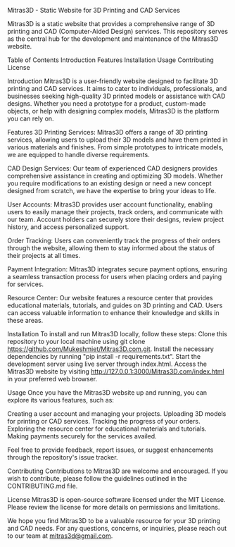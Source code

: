 Mitras3D - Static Website for 3D Printing and CAD Services

Mitras3D is a static website that provides a comprehensive range of 3D printing and CAD (Computer-Aided Design) services. This repository serves as the central hub for the development and maintenance of the Mitras3D website.

Table of Contents
Introduction
Features
Installation
Usage
Contributing
License

Introduction
Mitras3D is a user-friendly website designed to facilitate 3D printing and CAD services. It aims to cater to individuals, professionals, and businesses seeking high-quality 3D printed models or assistance with CAD designs. Whether you need a prototype for a product, custom-made objects, or help with designing complex models, Mitras3D is the platform you can rely on.

Features
3D Printing Services: Mitras3D offers a range of 3D printing services, allowing users to upload their 3D models and have them printed in various materials and finishes. From simple prototypes to intricate models, we are equipped to handle diverse requirements.

CAD Design Services: Our team of experienced CAD designers provides comprehensive assistance in creating and optimizing 3D models. Whether you require modifications to an existing design or need a new concept designed from scratch, we have the expertise to bring your ideas to life.

User Accounts: Mitras3D provides user account functionality, enabling users to easily manage their projects, track orders, and communicate with our team. Account holders can securely store their designs, review project history, and access personalized support.

Order Tracking: Users can conveniently track the progress of their orders through the website, allowing them to stay informed about the status of their projects at all times.

Payment Integration: Mitras3D integrates secure payment options, ensuring a seamless transaction process for users when placing orders and paying for services.

Resource Center: Our website features a resource center that provides educational materials, tutorials, and guides on 3D printing and CAD. Users can access valuable information to enhance their knowledge and skills in these areas.

Installation
To install and run Mitras3D locally, follow these steps:
Clone this repository to your local machine using git clone https://github.com/Mukeshmiet/Mitras3D.com.git.
Install the necessary dependencies by running "pip install -r requirements.txt".
Start the development server using live server through index.html.
Access the Mitras3D website by visiting http://127.0.0.1:3000/Mitras3D.com/index.html in your preferred web browser.

Usage
Once you have the Mitras3D website up and running, you can explore its various features, such as:

Creating a user account and managing your projects.
Uploading 3D models for printing or CAD services.
Tracking the progress of your orders.
Exploring the resource center for educational materials and tutorials.
Making payments securely for the services availed.

Feel free to provide feedback, report issues, or suggest enhancements through the repository's issue tracker.

Contributing
Contributions to Mitras3D are welcome and encouraged. If you wish to contribute, please follow the guidelines outlined in the CONTRIBUTING.md file.

License
Mitras3D is open-source software licensed under the MIT License. Please review the license for more details on permissions and limitations.

We hope you find Mitras3D to be a valuable resource for your 3D printing and CAD needs. For any questions, concerns, or inquiries, please reach out to our team at mitras3d@gmail.com.
